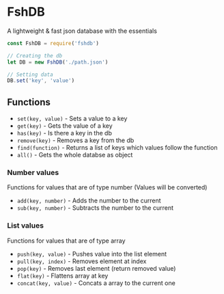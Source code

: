 # FshDB
A lightweight & fast json database with the essentials

```js
const FshDB = require('fshdb')

// Creating the db
let DB = new FshDB('./path.json')

// Setting data
DB.set('key', 'value')
```

## Functions
- `set(key, value)` - Sets a value to a key
- `get(key)` - Gets the value of a key
- `has(key)` - Is there a key in the db
- `remove(key)` - Removes a key from the db
- `find(function)` - Returns a list of keys which values follow the function
- `all()` - Gets the whole databse as object

### Number values
Functions for values that are of type number (Values will be converted)
- `add(key, number)` - Adds the number to the current
- `sub(key, number)` - Subtracts the number to the current

### List values
Functions for values that are of type array
- `push(key, value)` - Pushes value into the list element
- `pull(key, index)` - Removes element at index
- `pop(key)` - Removes last element (return removed value)
- `flat(key)` - Flattens array at key
- `concat(key, value)` - Concats a array to the current one
